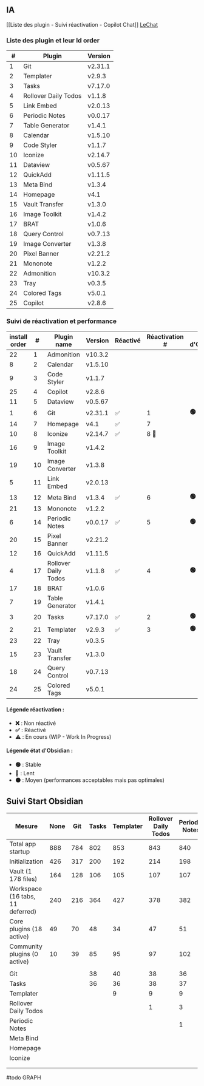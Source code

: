 ## IA 
[[Liste des plugin - Suivi réactivation - Copilot Chat]]
[LeChat](https://chat.mistral.ai/chat/2caf8c2a-1d6e-46de-878c-ede6dab6d939)
### Liste des plugin et leur Id order

| #   | Plugin               | Version |
| --- | -------------------- | ------- |
| 1   | Git                  | v2.31.1 |
| 2   | Templater            | v2.9.3  |
| 3   | Tasks                | v7.17.0 |
| 4   | Rollover Daily Todos | v1.1.8  |
| 5   | Link Embed           | v2.0.13 |
| 6   | Periodic Notes       | v0.0.17 |
| 7   | Table Generator      | v1.4.1  |
| 8   | Calendar             | v1.5.10 |
| 9   | Code Styler          | v1.1.7  |
| 10  | Iconize              | v2.14.7 |
| 11  | Dataview             | v0.5.67 |
| 12  | QuickAdd             | v1.11.5 |
| 13  | Meta Bind            | v1.3.4  |
| 14  | Homepage             | v4.1    |
| 15  | Vault Transfer       | v1.3.0  |
| 16  | Image Toolkit        | v1.4.2  |
| 17  | BRAT                 | v1.0.6  |
| 18  | Query Control        | v0.7.13 |
| 19  | Image Converter      | v1.3.8  |
| 20  | Pixel Banner         | v2.21.2 |
| 21  | Mononote             | v1.2.2  |
| 22  | Admonition           | v10.3.2 |
| 23  | Tray                 | v0.3.5  |
| 24  | Colored Tags         | v5.0.1  |
| 25  | Copilot              | v2.8.6  |

### Suivi de réactivation et performance

| install<br>order | #   | Plugin name          | Version | Réactivé | Réactivation # | État d'Obsidian |
| ---------------- | --- | -------------------- | ------- | -------- | -------------- | --------------- |
| 22               | 1   | Admonition           | v10.3.2 |          |                |                 |
| 8                | 2   | Calendar             | v1.5.10 |          |                |                 |
| 9                | 3   | Code Styler          | v1.1.7  |          |                |                 |
| 25               | 4   | Copilot              | v2.8.6  |          |                |                 |
| 11               | 5   | Dataview             | v0.5.67 |          |                |                 |
| 1                | 6   | Git                  | v2.31.1 | ✅        | 1              | **🟢**          |
| 14               | 7   | Homepage             | v4.1    | ✅        | 7              |                 |
| 10               | 8   | Iconize              | v2.14.7 | ✅        | 8  🚧          |                 |
| 16               | 9   | Image Toolkit        | v1.4.2  |          |                |                 |
| 19               | 10  | Image Converter      | v1.3.8  |          |                |                 |
| 5                | 11  | Link Embed           | v2.0.13 |          |                |                 |
| 13               | 12  | Meta Bind            | v1.3.4  | ✅        | 6              | **🟢**          |
| 21               | 13  | Mononote             | v1.2.2  |          |                |                 |
| 6                | 14  | Periodic Notes       | v0.0.17 | ✅        | 5              | **🟢**          |
| 20               | 15  | Pixel Banner         | v2.21.2 |          |                |                 |
| 12               | 16  | QuickAdd             | v1.11.5 |          |                |                 |
| 4                | 17  | Rollover Daily Todos | v1.1.8  | ✅        | 4              | **🟢**          |
| 17               | 18  | BRAT                 | v1.0.6  |          |                |                 |
| 7                | 19  | Table Generator      | v1.4.1  |          |                |                 |
| 3                | 20  | Tasks                | v7.17.0 | ✅        | 2              | **🟢**          |
| 2                | 21  | Templater            | v2.9.3  | ✅        | 3              | **🟢**          |
| 23               | 22  | Tray                 | v0.3.5  |          |                |                 |
| 15               | 23  | Vault Transfer       | v1.3.0  |          |                |                 |
| 18               | 24  | Query Control        | v0.7.13 |          |                |                 |
| 24               | 25  | Colored Tags         | v5.0.1  |          |                |                 |


#### Légende réactivation :

- **❌** : Non réactivé
- **✅** : Réactivé
- **⚠️** : En cours (WIP - Work In Progress)

#### Légende état d'Obsidian :

- **🟢** : Stable
- **🔴** : Lent
- **🟠** : Moyen (performances acceptables mais pas optimales)


## Suivi Start Obsidian


| Mesure                           | None | Git | Tasks | Templater | Rollover Daily Todos | Periodic Notes | Meta Bind | Homepage | Iconize |     |
| -------------------------------- | ---- | --- | ----- | --------- | -------------------- | -------------- | --------- | -------- | ------- | --- |
| Total app startup                | 888  | 784 | 802   | 853       | 843                  | 840            | 921       | 887ms    | 1,035ms |     |
| Initialization                   | 426  | 317 | 200   | 192       | 214                  | 198            | 226ms     | 198ms    | 200ms   |     |
| Vault (1 178 files)              | 164  | 128 | 106   | 105       | 107                  | 107            | 115ms     | 115ms    | 106ms   |     |
| Workspace (16 tabs, 11 deferred) | 240  | 216 | 364   | 427       | 378                  | 382            | 315ms     | 364ms    | 429ms   |     |
| Core plugins (18 active)         | 49   | 70  | 48    | 34        | 47                   | 51             | 83ms      | 21ms     | 37ms    |     |
| Community plugins (0 active)     | 10   | 39  | 85    | 95        | 97                   | 102            | 183ms     | 190ms    | 263ms   |     |
|                                  |      |     |       |           |                      |                |           |          |         |     |
| Git                              |      |     | 38    | 40        | 38                   | 36             | 34ms      | 34ms     | 33ms    |     |
| Tasks                            |      |     | 36    | 36        | 38                   | 37             | 41ms      | 43ms     | 42ms    |     |
| Templater                        |      |     |       | 9         | 9                    | 9              | 8ms       | 9ms      | 8ms     |     |
| Rollover Daily Todos             |      |     |       |           | 1                    | 3              | 1ms       | 1ms      | 2ms     |     |
| Periodic Notes                   |      |     |       |           |                      | 1              | 3ms       | 3ms      | 3m      |     |
| Meta Bind                        |      |     |       |           |                      |                | 85ms      | 85ms     | 84ms    |     |
| Homepage                         |      |     |       |           |                      |                |           | 3ms      | 3ms     |     |
| Iconize                          |      |     |       |           |                      |                |           |          | 78ms    |     |
|                                  |      |     |       |           |                      |                |           |          |         |     |
|                                  |      |     |       |           |                      |                |           |          |         |     |
#todo GRAPH

